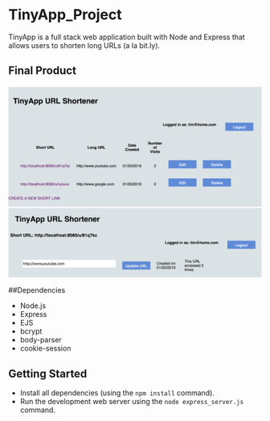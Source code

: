 # TinyApp_Project

TinyApp is a full stack web application built with Node and Express that allows users to shorten long URLs (a la bit.ly).

## Final Product

!["Screenshot of the URLs Page"](https://github.com/tim-d-williams/TinyApp_Project/blob/master/docs/urls-page.png?raw=true)
!["Screenshot of the edit URLs page"](https://github.com/tim-d-williams/TinyApp_Project/blob/master/docs/edit-urls.png?raw=true)


##Dependencies

- Node.js
- Express
- EJS
- bcrypt
- body-parser
- cookie-session

## Getting Started

- Install all dependencies (using the `npm install` command).
- Run the development web server using the `node express_server.js` command.